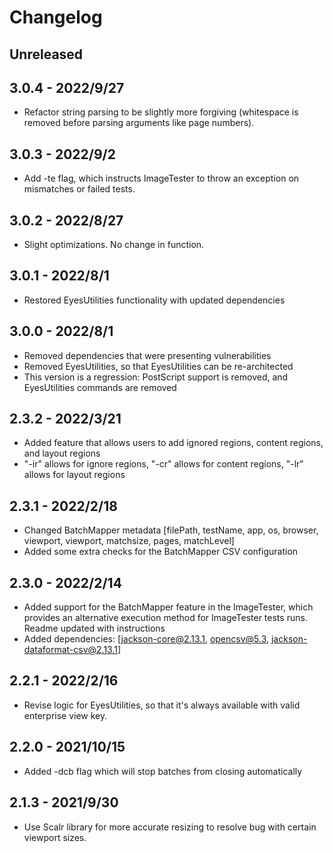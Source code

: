 # Changelog

## Unreleased

## 3.0.4 - 2022/9/27
- Refactor string parsing to be slightly more forgiving (whitespace is removed before parsing arguments like page numbers).

## 3.0.3 - 2022/9/2
- Add -te flag, which instructs ImageTester to throw an exception on mismatches or failed tests.

## 3.0.2 - 2022/8/27
- Slight optimizations. No change in function. 

## 3.0.1 - 2022/8/1
- Restored EyesUtilities functionality with updated dependencies

## 3.0.0 - 2022/8/1
- Removed dependencies that were presenting vulnerabilities
- Removed EyesUtilities, so that EyesUtilities can be re-architected
- This version is a regression: PostScript support is removed, and EyesUtilities commands are removed

## 2.3.2 - 2022/3/21
- Added feature that allows users to add ignored regions, content regions, and layout regions
- "-ir" allows for ignore regions, "-cr" allows for content regions, "-lr" allows for layout regions

## 2.3.1 - 2022/2/18
- Changed BatchMapper metadata [filePath, testName, app, os, browser, viewport, viewport, matchsize, pages, matchLevel]
- Added some extra checks for the BatchMapper CSV configuration

## 2.3.0 - 2022/2/14
- Added support for the BatchMapper feature in the ImageTester, which provides an alternative execution method for ImageTester tests runs. Readme updated with instructions
- Added dependencies: [jackson-core@2.13.1, opencsv@5.3, jackson-dataformat-csv@2.13.1]

## 2.2.1 - 2022/2/16
- Revise logic for EyesUtilities, so that it's always available with valid enterprise view key.

## 2.2.0 - 2021/10/15
- Added -dcb flag which will stop batches from closing automatically 

## 2.1.3 - 2021/9/30
- Use Scalr library for more accurate resizing to resolve bug with certain viewport sizes. 